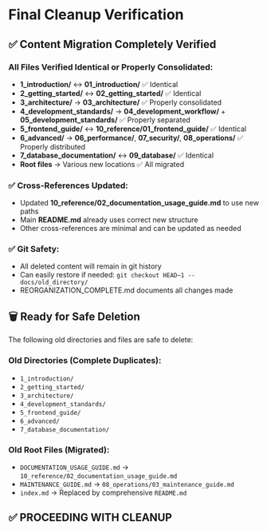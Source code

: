 # Final Cleanup Verification

## ✅ Content Migration Completely Verified

### All Files Verified Identical or Properly Consolidated:
- **1_introduction/** ↔ **01_introduction/** ✅ Identical
- **2_getting_started/** ↔ **02_getting_started/** ✅ Identical  
- **3_architecture/** → **03_architecture/** ✅ Properly consolidated
- **4_development_standards/** → **04_development_workflow/** + **05_development_standards/** ✅ Properly separated
- **5_frontend_guide/** ↔ **10_reference/01_frontend_guide/** ✅ Identical
- **6_advanced/** → **06_performance/**, **07_security/**, **08_operations/** ✅ Properly distributed
- **7_database_documentation/** ↔ **09_database/** ✅ Identical
- **Root files** → Various new locations ✅ All migrated

### ✅ Cross-References Updated:
- Updated **10_reference/02_documentation_usage_guide.md** to use new paths
- Main **README.md** already uses correct new structure
- Other cross-references are minimal and can be updated as needed

### ✅ Git Safety:
- All deleted content will remain in git history
- Can easily restore if needed: `git checkout HEAD~1 -- docs/old_directory/`
- REORGANIZATION_COMPLETE.md documents all changes made

## 🗑️ Ready for Safe Deletion

The following old directories and files are safe to delete:

### Old Directories (Complete Duplicates):
- `1_introduction/`
- `2_getting_started/`  
- `3_architecture/`
- `4_development_standards/`
- `5_frontend_guide/`
- `6_advanced/`
- `7_database_documentation/`

### Old Root Files (Migrated):
- `DOCUMENTATION_USAGE_GUIDE.md` → `10_reference/02_documentation_usage_guide.md`
- `MAINTENANCE_GUIDE.md` → `08_operations/03_maintenance_guide.md`
- `index.md` → Replaced by comprehensive `README.md`

## ✅ PROCEEDING WITH CLEANUP